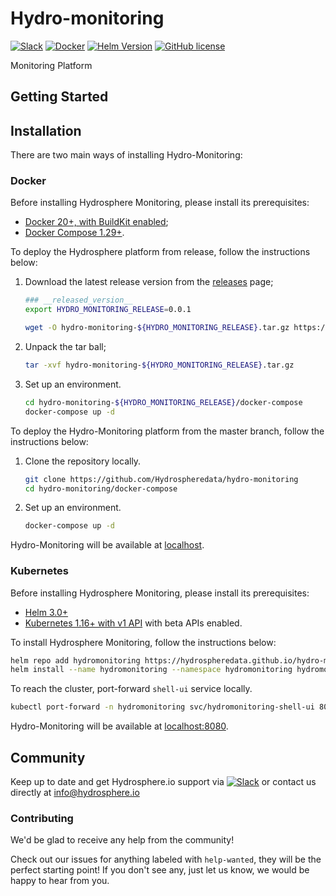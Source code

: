 # Hydro-monitoring
[![Slack](https://img.shields.io/badge/Slack-4A154B?style=for-the-badge&logo=slack&logoColor=white)](https://hydrospheredata.slack.com/join/shared_invite/zt-tt4j24xj-TpnI_D2aJDBHIbA~EmPSlQ#/shared-invite/email)
[![Docker](https://img.shields.io/badge/docker-%230db7ed.svg?style=for-the-badge&logo=docker&logoColor=white)](https://docs.docker.com/get-docker/)
[![Helm Version](https://img.shields.io/badge/helm-3.0+-green?style=for-the-badge)](https://helm.sh/docs/intro/install/)
[![GitHub license](https://shields.io/badge/license-Apache%202-blue?style=for-the-badge)](https://github.com/Hydrospheredata/hydro-monitoring/blob/master/LICENSE)

Monitoring Platform

## Getting Started

## Installation

There are two main ways of installing Hydro-Monitoring:

### Docker

Before installing Hydrosphere Monitoring, please install its prerequisites: 

* [Docker 20+, with BuildKit enabled](https://docs.docker.com/get-docker/);
* [Docker Compose 1.29+](https://docs.docker.com/compose/install/#install-compose).

To deploy the Hydrosphere platform from release, follow the instructions below:

1. Download the latest release version from the [releases](https://github.com/Hydrospheredata/hydro-monitoring/releases) page;
    ```sh 
    ### __released_version__
    export HYDRO_MONITORING_RELEASE=0.0.1

    wget -O hydro-monitoring-${HYDRO_MONITORING_RELEASE}.tar.gz https://github.com/Hydrospheredata/hydro-monitoring/archive/${HYDRO_MONITORING_RELEASE}.tar.gz
    ```
2. Unpack the tar ball;
    ```sh 
    tar -xvf hydro-monitoring-${HYDRO_MONITORING_RELEASE}.tar.gz
    ```
3. Set up an environment.
    ```sh
    cd hydro-monitoring-${HYDRO_MONITORING_RELEASE}/docker-compose
    docker-compose up -d
    ```

To deploy the Hydro-Monitoring platform from the master branch, follow the instructions below:

1. Clone the repository locally.
    ```sh
    git clone https://github.com/Hydrospheredata/hydro-monitoring
    cd hydro-monitoring/docker-compose
    ```
2. Set up an environment.
    ```sh
    docker-compose up -d
    ```
Hydro-Monitoring will be available at [localhost](http://localhost).

### Kubernetes

Before installing Hydrosphere Monitoring, please install its prerequisites: 

* [Helm 3.0+](https://helm.sh/docs/intro/install/)
* [Kubernetes 1.16+ with v1 API](https://kubernetes.io/docs/setup/) with beta APIs enabled.

To install Hydrosphere Monitoring, follow the instructions below:

```sh
helm repo add hydromonitoring https://hydrospheredata.github.io/hydro-monitoring/helm/
helm install --name hydromonitoring --namespace hydromonitoring hydromonitoring/monitoring
```

To reach the cluster, port-forward `shell-ui` service locally. 

```sh
kubectl port-forward -n hydromonitoring svc/hydromonitoring-shell-ui 8080:8080
```

Hydro-Monitoring will be available at [localhost:8080](http://localhost:8080/).


## Community
Keep up to date and get Hydrosphere.io support via [![Slack](https://img.shields.io/badge/Slack-4A154B?style=for-the-badge&logo=slack&logoColor=white)](https://hydrospheredata.slack.com/join/shared_invite/zt-tt4j24xj-TpnI_D2aJDBHIbA~EmPSlQ#/shared-invite/email) or contact us directly at [info@hydrosphere.io](mailto:info@hydrosphere.io)

### Contributing

We'd be glad to receive any help from the community!

Check out our issues for anything labeled with `help-wanted`, they will be the perfect starting point! If you don't see any, just let us know, we would be happy to hear from you.